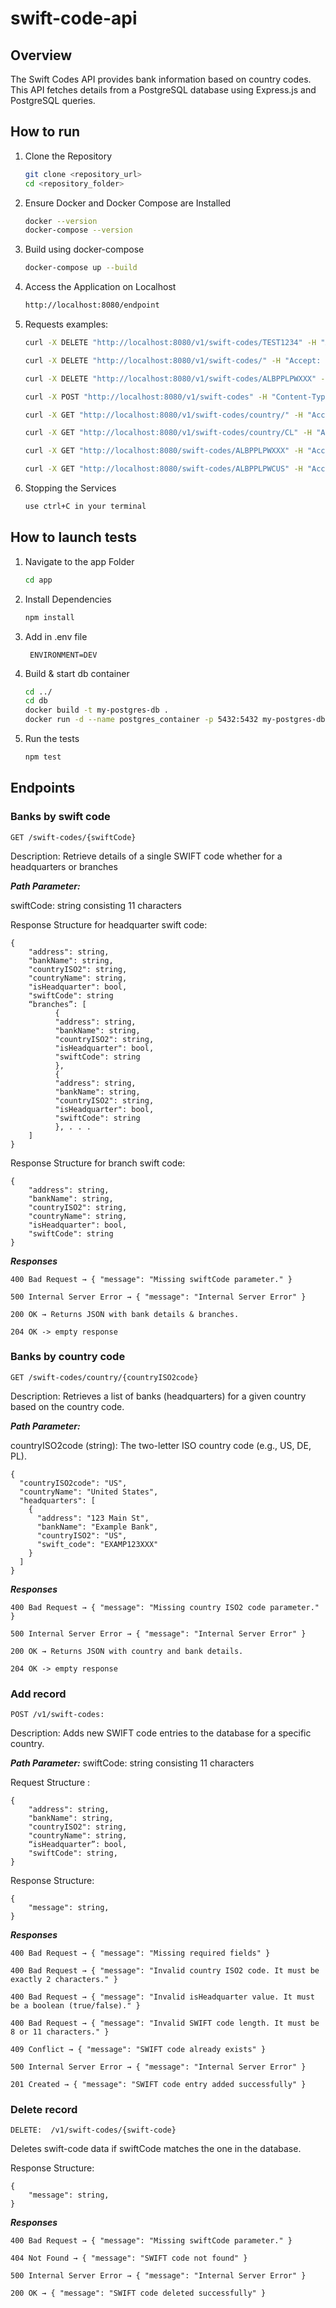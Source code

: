 # swift-code-api

## Overview
The Swift Codes API provides bank information based on country codes. This API fetches details from a PostgreSQL database using Express.js and PostgreSQL queries.

## How to run

1. Clone the Repository
   ```bash
   git clone <repository_url>
   cd <repository_folder>
   ```
2. Ensure Docker and Docker Compose are Installed
   ```bash
   docker --version
   docker-compose --version
   ```
3. Build using docker-compose
   ```bash
   docker-compose up --build
   ```
4. Access the Application on Localhost
   ```bash
   http://localhost:8080/endpoint
   ```
5. Requests examples:
   
   ```bash
   curl -X DELETE "http://localhost:8080/v1/swift-codes/TEST1234" -H "Accept: application/json"
   ```
   ```bash
   curl -X DELETE "http://localhost:8080/v1/swift-codes/" -H "Accept: application/json"
   ```
   ```bash
   curl -X DELETE "http://localhost:8080/v1/swift-codes/ALBPPLPWXXX" -H "Accept: application/json"
   ```
   ```bash
   curl -X POST "http://localhost:8080/v1/swift-codes" -H "Content-Type: application/json" -d "{\"address\":\"123 Bank Street\",\"bankName\":\"Sample                  Bank\",\"countryISO2\":\"US\",\"countryName\":\"United States\",\"isHeadquarter\":true,\"swiftCode\":\"BANKUS33\"}"
   ```

   ```bash
   curl -X GET "http://localhost:8080/v1/swift-codes/country/" -H "Accept: application/json"
   ```
   ```bash
   curl -X GET "http://localhost:8080/v1/swift-codes/country/CL" -H "Accept: application/json"
   ```
   ```bash
   curl -X GET "http://localhost:8080/swift-codes/ALBPPLPWXXX" -H "Accept: application/json"
   ```
   ```bash
   curl -X GET "http://localhost:8080/swift-codes/ALBPPLPWCUS" -H "Accept: application/json"
   ```




   
7. Stopping the Services
   ```bash
   use ctrl+C in your terminal
   ```
   
## How to launch tests
1. Navigate to the app Folder
   ```bash
   cd app
   ```
2. Install Dependencies
   ```bash
   npm install
   ```
3. Add in .env file
   ```
    ENVIRONMENT=DEV
   ```
4. Build & start db container
   ```bash
   cd ../
   cd db
   docker build -t my-postgres-db .
   docker run -d --name postgres_container -p 5432:5432 my-postgres-db
   ```
6. Run the tests
   ```bash
   npm test
   ```

## Endpoints

### Banks by swift code

```
GET /swift-codes/{swiftCode}
```
Description: Retrieve details of a single SWIFT code whether for a headquarters or branches  

***Path Parameter:***

swiftCode: string consisting 11 characters

Response Structure for headquarter swift code:
```
{
    "address": string,
    "bankName": string,
    "countryISO2": string,
    "countryName": string,
    "isHeadquarter": bool,
    "swiftCode": string
    “branches”: [
          {
          "address": string,
          "bankName": string,
          "countryISO2": string,
          "isHeadquarter": bool,
          "swiftCode": string
          },
          {
          "address": string,
          "bankName": string,
          "countryISO2": string,
          "isHeadquarter": bool,
          "swiftCode": string
          }, . . .
    ]
}
```



Response Structure for branch swift code: 
```
{
    "address": string,
    "bankName": string,
    "countryISO2": string,
    "countryName": string,
    "isHeadquarter": bool,
    "swiftCode": string
}
```

***Responses***
```
400 Bad Request → { "message": "Missing swiftCode parameter." }
```
```
500 Internal Server Error → { "message": "Internal Server Error" }
```
```
200 OK → Returns JSON with bank details & branches.
```
```
204 OK -> empty response
```


### Banks by country code 

```
GET /swift-codes/country/{countryISO2code}
```
Description: Retrieves a list of banks (headquarters) for a given country based on the country code.

 ***Path Parameter:***

countryISO2code (string): The two-letter ISO country code (e.g., US, DE, PL).


```
{
  "countryISO2code": "US",
  "countryName": "United States",
  "headquarters": [
    {
      "address": "123 Main St",
      "bankName": "Example Bank",
      "countryISO2": "US",
      "swift_code": "EXAMP123XXX"
    }
  ]
}
```
***Responses***
```
400 Bad Request → { "message": "Missing country ISO2 code parameter." }
```
```
500 Internal Server Error → { "message": "Internal Server Error" }
```
```
200 OK → Returns JSON with country and bank details.
```
```
204 OK -> empty response
```
### Add record

```
POST /v1/swift-codes:
```

 Description: Adds new SWIFT code entries to the database for a specific country.


***Path Parameter:***
swiftCode: string consisting 11 characters

Request Structure :

```
{
    "address": string,
    "bankName": string,
    "countryISO2": string,
    "countryName": string,
    “isHeadquarter”: bool,
    "swiftCode": string,
}
```

Response Structure: 

```
{
    "message": string,
}

```

***Responses***

```
400 Bad Request → { "message": "Missing required fields" }
```
```
400 Bad Request → { "message": "Invalid country ISO2 code. It must be exactly 2 characters." }
```
```
400 Bad Request → { "message": "Invalid isHeadquarter value. It must be a boolean (true/false)." }
```
```
400 Bad Request → { "message": "Invalid SWIFT code length. It must be 8 or 11 characters." }
```
```
409 Conflict → { "message": "SWIFT code already exists" }
```
```
500 Internal Server Error → { "message": "Internal Server Error" }
```
```
201 Created → { "message": "SWIFT code entry added successfully" }
```
### Delete record


```
DELETE:  /v1/swift-codes/{swift-code}
```

Deletes swift-code data if swiftCode matches the one in the database.

Response Structure: 

```
{
    "message": string,
}
```
***Responses***

```
400 Bad Request → { "message": "Missing swiftCode parameter." }
```
```
404 Not Found → { "message": "SWIFT code not found" }
```
```
500 Internal Server Error → { "message": "Internal Server Error" }
```
```
200 OK → { "message": "SWIFT code deleted successfully" }
```
